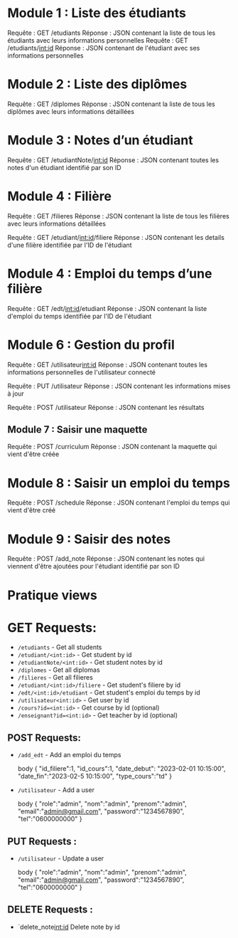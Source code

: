 # Module 1 : Liste des étudiants
Requête : GET /etudiants
Réponse : JSON contenant la liste de tous les étudiants avec leurs informations personnelles
Requête : GET /etudiants/<int:id>
Réponse : JSON contenant de l'étudiant avec ses informations personnelles


# Module 2 : Liste des diplômes
Requête : GET /diplomes
Réponse : JSON contenant la liste de tous les diplômes avec leurs informations détaillées

# Module 3 : Notes d’un étudiant
Requête : GET /etudiantNote/<int:id>
Réponse : JSON contenant toutes les notes d'un étudiant identifié par son ID

# Module 4 : Filière
Requête : GET /filieres
Réponse : JSON contenant la liste de tous les filières avec leurs informations détaillées

Requête : GET /etudiant/<int:id>/filiere
Réponse : JSON contenant les details d'une filière identifiée par l'ID de l'étudiant


# Module 4 : Emploi du temps d’une filière
Requête : GET /edt/<int:id>/etudiant
Réponse : JSON contenant la liste d'emploi du temps identifiée par l'ID de l'étudiant


# Module 6 : Gestion du profil
Requête : GET /utilisateur<int:id>
Réponse : JSON contenant toutes les informations personnelles de l'utilisateur connecté

Requête : PUT /utilisateur
Réponse : JSON contenant les informations mises à jour

Requête : POST /utilisateur
Réponse : JSON contenant les résultats 

## Module 7 : Saisir une maquette
Requête : POST /curriculum
Réponse : JSON contenant la maquette qui vient d'être créée

# Module 8 : Saisir un emploi du temps
Requête : POST /schedule
Réponse : JSON contenant l'emploi du temps qui vient d'être créé

# Module 9 : Saisir des notes
Requête : POST /add_note
Réponse : JSON contenant les notes qui viennent d'être ajoutées pour l'étudiant identifié par son ID



# Pratique views


# GET Requests: 
* `/etudiants` - Get all students 
* `/etudiant/<int:id>` - Get student by id 
* `/etudiantNote/<int:id>` - Get student notes by id 
* `/diplomes` - Get all diplomas 
* `/filieres` - Get all filieres 
* `/etudiant/<int:id>/filiere` - Get student's filiere by id 
* `/edt/<int:id>/etudiant` - Get student's emploi du temps by id 
* `/utilisateur<int:id>` - Get user by id 
* `/cours?id=<int:id>` - Get course by id (optional) 
* `/enseignant?id=<int:id>` - Get teacher by id (optional)

 ## POST Requests:  
 * `/add_edt` - Add an emploi du temps  

    body { 
      "id_filiere":1,
      "id_cours":1,
      "date_debut": "2023-02-01 10:15:00",
      "date_fin":"2023-02-5 10:15:00",
      "type_cours":"td"
       }  

 * `/utilisateur` - Add a user  

    body { 
      "role":"admin",
      "nom":"admin",
      "prenom":"admin",
      "email":"admin@gmail.com",
      "password":"1234567890",
      "tel":"0600000000"
       }  

 ## PUT Requests :   
 * `/utilisateur` - Update a user   

    body { 
      "role":"admin",
      "nom":"admin",
      "prenom":"admin",
      "email":"admin@gmail.com",
      "password":"1234567890",
      "tel":"0600000000" 
      }  

 ## DELETE Requests :   

 * `delete_note<int:id> Delete note by id
